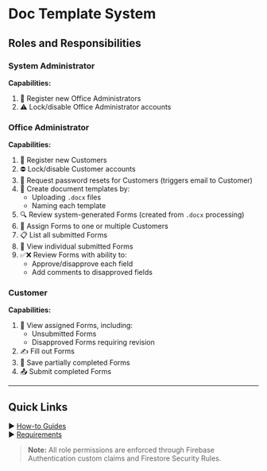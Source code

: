 # Doc Template System

## Roles and Responsibilities

### System Administrator
**Capabilities:**
1. 🔐 Register new Office Administrators
2. ⚠️ Lock/disable Office Administrator accounts

### Office Administrator  
**Capabilities:**  
1. 👥 Register new Customers  
2. ⛔ Lock/disable Customer accounts  
3. 🔄 Request password resets for Customers (triggers email to Customer)  
4. 📄 Create document templates by:  
   - Uploading `.docx` files  
   - Naming each template  
5. 🔍 Review system-generated Forms (created from `.docx` processing)  
6. 📌 Assign Forms to one or multiple Customers  
7. 📋 List all submitted Forms  
8. 👀 View individual submitted Forms  
9. ✅❌ Review Forms with ability to:  
   - Approve/disapprove each field  
   - Add comments to disapproved fields  

### Customer  
**Capabilities:**  
1. 📜 View assigned Forms, including:  
   - Unsubmitted Forms  
   - Disapproved Forms requiring revision
2. ✍️ Fill out Forms  
3. 💾 Save partially completed Forms  
4. 📤 Submit completed Forms  

---

## Quick Links
▶️ [How-to Guides](docs/readme/howto/README.md)  
▶️ [Requirements](docs/readme/requirements/README.md)  

> **Note:** All role permissions are enforced through Firebase Authentication custom claims and Firestore Security Rules.